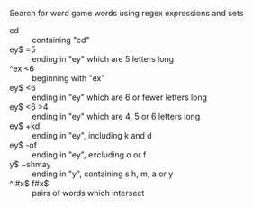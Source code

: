 Search for word game words using regex expressions and sets

<dl>
<dt>cd</dt>
<dd>containing "cd"</dd>
<dt>ey$ =5</dt>
<dd>ending in "ey" which are 5 letters long</dd>
<dt>^ex &lt;6</dt>
<dd>beginning with "ex"</dd>
<dt>ey$ &lt;6</dt>
<dd>ending in "ey" which are 6 or fewer letters long</dd>
<dt>ey$ &lt;6 &gt;4</dt>
<dd>ending in "ey" which are 4, 5 or 6 letters long</dd>
<dt>ey$ +kd</dt>
<dd>ending in "ey", including k and d</dd>
<dt>ey$ -of</dt>
<dd>ending in "ey", excluding o or f</dd>
<dt>y$ ~shmay</dt>
<dd>ending in "y", containing s h, m, a or y</dd>
<dt>^l#x$ f#x$</dt>
<dd>pairs of words which intersect</dd>
</dl>
